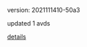 version: 2021111410-50a3

updated 1 avds

[details](https://github.com/0x74f917491bfa7ebfa379/ali_avd_db/blob/master/change_log/2021/11/14/10/50a3.txt)